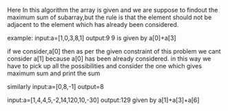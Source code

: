 Here In this algorithm the array is given and we are suppose to findout the maximum sum of subarray,but the rule is that the element should not be adjacent to the element which has already been considered.

example:
input:a=[1,0,3,8,1]
output:9
9 is given by a[0]+a[3]

if we consider,a[0] then as per the given constraint of this problem we cant consider a[1] because  a[0] has been already considered.
in this way we have to pick up all the possibilities and consider the one which gives maximum sum and print the sum

similarly
input:a=[0,8,-1]
output=8

input:a=[1,4,4,5,-2,14,120,10,-30]
output:129
given by a[1]+a[3]+a[6]